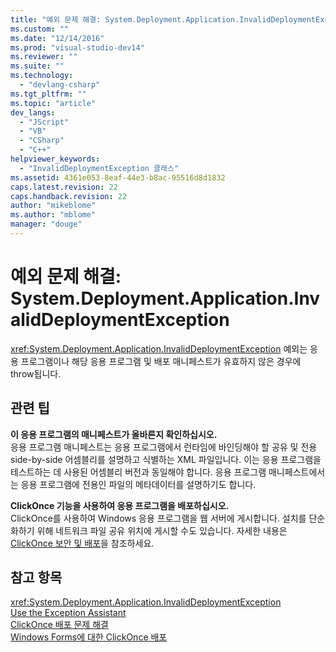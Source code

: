 ```yaml
---
title: "예외 문제 해결: System.Deployment.Application.InvalidDeploymentException | Microsoft Docs"
ms.custom: ""
ms.date: "12/14/2016"
ms.prod: "visual-studio-dev14"
ms.reviewer: ""
ms.suite: ""
ms.technology: 
  - "devlang-csharp"
ms.tgt_pltfrm: ""
ms.topic: "article"
dev_langs: 
  - "JScript"
  - "VB"
  - "CSharp"
  - "C++"
helpviewer_keywords: 
  - "InvalidDeploymentException 클래스"
ms.assetid: 4361e053-8eaf-44e3-b8ac-95516d8d1832
caps.latest.revision: 22
caps.handback.revision: 22
author: "mikeblome"
ms.author: "mblome"
manager: "douge"
---
```

# 예외 문제 해결: System.Deployment.Application.InvalidDeploymentException
<xref:System.Deployment.Application.InvalidDeploymentException> 예외는 응용 프로그램이나 해당 응용 프로그램 및 배포 매니페스트가 유효하지 않은 경우에 throw됩니다.  
  
## 관련 팁  
 **이 응용 프로그램의 매니페스트가 올바른지 확인하십시오.**  
 응용 프로그램 매니페스트는 응용 프로그램에서 런타임에 바인딩해야 할 공유 및 전용 side\-by\-side 어셈블리를 설명하고 식별하는 XML 파일입니다. 이는 응용 프로그램을 테스트하는 데 사용된 어셈블리 버전과 동일해야 합니다. 응용 프로그램 매니페스트에서는 응용 프로그램에 전용인 파일의 메타데이터를 설명하기도 합니다.  
  
 **ClickOnce 기능을 사용하여 응용 프로그램을 배포하십시오.**  
 ClickOnce를 사용하여 Windows 응용 프로그램을 웹 서버에 게시합니다. 설치를 단순화하기 위해 네트워크 파일 공유 위치에 게시할 수도 있습니다. 자세한 내용은 [ClickOnce 보안 및 배포](../Topic/ClickOnce%20Security%20and%20Deployment.md)을 참조하세요.  
  
## 참고 항목  
 <xref:System.Deployment.Application.InvalidDeploymentException>   
 [Use the Exception Assistant](../Topic/How%20to:%20Use%20the%20Exception%20Assistant.md)   
 [ClickOnce 배포 문제 해결](../Topic/Troubleshooting%20ClickOnce%20Deployments.md)   
 [Windows Forms에 대한 ClickOnce 배포](../Topic/ClickOnce%20Deployment%20for%20Windows%20Forms.md)